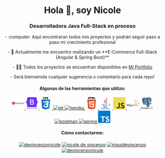 <h1 align="center">Hola 👋, soy Nicole</h1>
<h3 align="center">Desarrolladora Java Full-Stack en proceso</h3>

<p align="center">
- :computer: Aquí encontraran todos mis proyectos y podrán seguir paso a paso mi crecimiento profesional
</p>

<p align="center">
- 🔭 Actualmente me encuentro realizando un **E-Commerce Full-Stack (Angular & Spring Boot)**
</p>

<p align="center">
- 👨‍💻 Todos los proyectos se encuentran disponibles en <a href="https://devincenzonicole.github.io/portfolio">Mi Portfolio</a>
</p>

<p align="center">
- Será bienvenida cualquier sugerencia o comentario para cada repo!
</p>

<h4 align="center">Algunas de las herramientas que utilizo:</h4>
<p align="center"> <a href="https://angular.io" target="_blank"> <img src="https://raw.githubusercontent.com/devicons/devicon/master/icons/angularjs/angularjs-original-wordmark.svg" alt="angularjs" width="40" height="40"/> </a> <a href="https://getbootstrap.com" target="_blank"> <img src="https://raw.githubusercontent.com/devicons/devicon/master/icons/bootstrap/bootstrap-plain-wordmark.svg" alt="bootstrap" width="40" height="40"/> </a> <a href="https://www.w3schools.com/css/" target="_blank"> <img src="https://raw.githubusercontent.com/devicons/devicon/master/icons/css3/css3-original-wordmark.svg" alt="css3" width="40" height="40"/> </a> <a href="https://git-scm.com/" target="_blank"> <img src="https://www.vectorlogo.zone/logos/git-scm/git-scm-icon.svg" alt="git" width="40" height="40"/> </a> <a href="https://heroku.com" target="_blank"> <img src="https://www.vectorlogo.zone/logos/heroku/heroku-icon.svg" alt="heroku" width="40" height="40"/> </a> <a href="https://www.w3.org/html/" target="_blank"> <img src="https://raw.githubusercontent.com/devicons/devicon/master/icons/html5/html5-original-wordmark.svg" alt="html5" width="40" height="40"/> </a> <a href="https://www.java.com" target="_blank"> <img src="https://raw.githubusercontent.com/devicons/devicon/master/icons/java/java-original.svg" alt="java" width="40" height="40"/> </a> <a href="https://developer.mozilla.org/en-US/docs/Web/JavaScript" target="_blank"> <img src="https://raw.githubusercontent.com/devicons/devicon/master/icons/javascript/javascript-original.svg" alt="javascript" width="40" height="40"/> </a> <a href="https://www.mysql.com/" target="_blank"> <img src="https://raw.githubusercontent.com/devicons/devicon/master/icons/mysql/mysql-original-wordmark.svg" alt="mysql" width="40" height="40"/> </a> <a href="https://www.postgresql.org" target="_blank"> <img src="https://raw.githubusercontent.com/devicons/devicon/master/icons/postgresql/postgresql-original-wordmark.svg" alt="postgresql" width="40" height="40"/> </a> <a href="https://postman.com" target="_blank"> <img src="https://www.vectorlogo.zone/logos/getpostman/getpostman-icon.svg" alt="postman" width="40" height="40"/> </a> <a href="https://spring.io/" target="_blank"> <img src="https://www.vectorlogo.zone/logos/springio/springio-icon.svg" alt="spring" width="40" height="40"/> </a> <a href="https://www.typescriptlang.org/" target="_blank"> <img src="https://raw.githubusercontent.com/devicons/devicon/master/icons/typescript/typescript-original.svg" alt="typescript" width="40" height="40"/> </a> </p>

<h4 align="center">Cómo contactarme:</h4>
<p align="center">
<a href="https://linkedin.com/in/devincenzonicole" target="blank"><img align="center" src="https://cdn.jsdelivr.net/npm/simple-icons@3.0.1/icons/linkedin.svg" alt="devincenzonicole" height="30" width="40" /></a>
<a href="https://fb.com/niquidevincenzo" target="blank"><img align="center" src="https://cdn.jsdelivr.net/npm/simple-icons@3.0.1/icons/facebook.svg" alt="nicole de vincenzo" height="30" width="40" /></a>
<a href="https://instagram.com/niquidevincenzo" target="blank"><img align="center" src="https://cdn.jsdelivr.net/npm/simple-icons@3.0.1/icons/instagram.svg" alt="niquidevincenzo" height="30" width="40" /></a>
<a href="https://www.hackerrank.com/devincenzonicole" target="blank"><img align="center" src="https://cdn.jsdelivr.net/npm/simple-icons@3.0.1/icons/hackerrank.svg" alt="devincenzonicole" height="30" width="40" /></a>
</p>